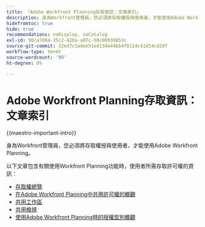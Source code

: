```yaml
---
title: 「Adobe Workfront Planning存取資訊：文章索引」
description: 身為Workfront管理員，您必須將存取權授與使用者，才能使用Adobe Workfront Planning。 以下文章包含有關使用Workfront Planning時使用者所需存取許可權的資訊。
hidefromtoc: true
hide: true
recommendations: noDisplay, noCatalog
exl-id: 98ca7d04-35c2-420a-a87c-50c00939853c
source-git-commit: 32ed7c1adee51ed134e44bb4f8114c41d14cd2df
workflow-type: tm+mt
source-wordcount: '99'
ht-degree: 0%

---
```


# Adobe Workfront Planning存取資訊：文章索引

{{maestro-important-intro}}

身為Workfront管理員，您必須將存取權授與使用者，才能使用Adobe Workfront Planning。

以下文章包含有關使用Workfront Planning功能時，使用者所需存取許可權的資訊：

* [存取權總覽](../access/access-overview.md)
* [在Adobe Workfront Planning中共用許可權的概觀](/help/quicksilver/maestro/access/sharing-permissions-overview.md)
* [共用工作區](/help/quicksilver/maestro/access/share-workspaces.md)
* [共用檢視](/help/quicksilver/maestro/access/share-views.md)
* [使用Adobe Workfront Planning時的授權型別概觀](/help/quicksilver/maestro/access/license-type-overview.md)


